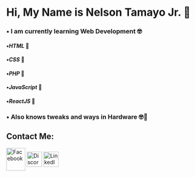 # Hi, My Name is Nelson Tamayo Jr. 👋

### • I am currently learning Web Development 🤓
#### •*HTML* 🚧
#### •*CSS* 🚧
#### •*PHP* 🚧
#### •*JavaScript* 🚧
#### •*ReactJS* 🚧
### • Also knows tweaks and ways in Hardware 🤓🔌

## Contact Me:
<a href="https://www.facebook.com/vanderthepince" target="blank"><img align="center" src="https://www.logo.wine/a/logo/Facebook/Facebook-f_Logo-Blue-Logo.wine.svg" alt="Facebook" height="60" width="50" /></a>
<a href="https://discordapp.com/users/Nelz#3337" target="blank"><img align="center" src="https://www.svgrepo.com/show/331368/discord-v2.svg" alt="Discord" height="40" width="40" /></a>
<a href="https://www.linkedin.com/in/nelson-tamayo-jr-b9a7a8240/" target="blank"><img align="center" src="https://upload.wikimedia.org/wikipedia/commons/thumb/f/f8/LinkedIn_icon_circle.svg/2048px-LinkedIn_icon_circle.svg.png" alt="LinkedIn" height="40" width="40" /></a>
